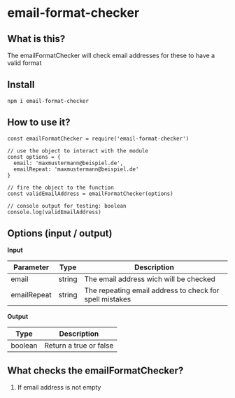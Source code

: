 # email-format-checker

## What is this?
The emailFormatChecker will check email addresses for these to have a valid format

## Install
```
npm i email-format-checker
```

## How to use it?

```
const emailFormatChecker = require('email-format-checker')

// use the object to interact with the module
const options = {
  email: 'maxmustermann@beispiel.de',
  emailRepeat: 'maxmustermann@beispiel.de'
}

// fire the object to the function
const validEmailAddress = emailFormatChecker(options)

// console output for testing: boolean
console.log(validEmailAddress)
```

## Options (input / output)

**Input**

| Parameter   | Type   | Description                                             |
| ------------| -------| --------------------------------------------------------|
| email       | string | The email address wich will be checked                  |
| emailRepeat | string | The repeating email address to check for spell mistakes |

**Output**

| Type    | Description             |
| --------| ------------------------|
| boolean | Return a true or false |

## What checks the emailFormatChecker?

1. If email address is not empty